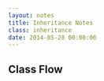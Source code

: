 ```yaml
---
layout: notes
title: Inheritance Notes
class: inheritance
date: 2014-05-28 00:00:00
---
```


## Class Flow
